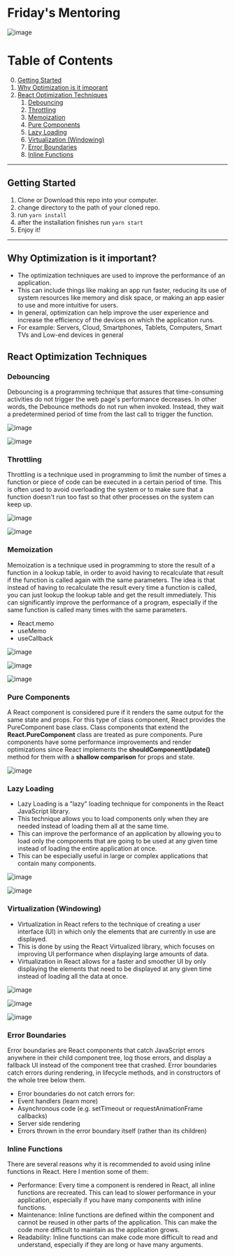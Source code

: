 # Friday's Mentoring

![image](https://user-images.githubusercontent.com/80701827/208173133-391696c4-1995-4245-b711-a03a4af90995.png)

# Table of Contents
0. [Getting Started](#getting-started)
1. [Why Optimization is it imporant](#why-optimization-is-it-important)
2. [React Optimization Techniques](#react-optimization-techniques)
    1. [Debouncing](#debouncing)
    2. [Throttling](#throttling)
    2. [Memoization](#memoization)
    2. [Pure Components](#pure-components)
    2. [Lazy Loading](#lazy-loading)
    2. [Virtualization (Windowing)](#virtualization-windowing)
    2. [Error Boundaries](#error-boundaries)
    2. [Inline Functions](#inline-functions)

---
## Getting Started

1. Clone or Download this repo into your computer.
2. change directory to the path of your cloned repo.
3. run `yarn install`
4. after the installation finishes run `yarn start`
5. Enjoy it!

---
## Why Optimization is it important?

- The optimization techniques are used to improve the performance of an application. 
- This can include things like making an app run faster, reducing its use of system resources like memory and disk space, or making an app easier to use and more intuitive for users. 
- In general, optimization can help improve the user experience and increase the efficiency of the devices on which the application runs.
- For example: Servers, Cloud, Smartphones, Tablets, Computers, Smart TVs and Low-end devices in general

## React Optimization Techniques

### Debouncing

Debouncing is a programming technique that assures that time-consuming activities do not trigger the web page's performance decreases. In other words, the Debounce methods do not run when invoked. Instead, they wait a predetermined period of time from the last call to trigger the function.

![image](https://user-images.githubusercontent.com/80701827/208186558-f77a5a95-8867-47a4-8f80-35b701c390b9.png)

![image](https://user-images.githubusercontent.com/80701827/208186452-3495a1af-0dbb-4b3e-b543-9b432d382cec.png)

### Throttling

Throttling is a technique used in programming to limit the number of times a function or piece of code can be executed in a certain period of time. This is often used to avoid overloading the system or to make sure that a function doesn't run too fast so that other processes on the system can keep up.

![image](https://user-images.githubusercontent.com/80701827/208186784-635498b6-d2c6-4b76-9e4a-ed03c1f211bc.png)

![image](https://user-images.githubusercontent.com/80701827/208186700-f90c37cd-a1eb-4ab3-bcec-47fce352a767.png)

### Memoization

Memoization is a technique used in programming to store the result of a function in a lookup table, in order to avoid having to recalculate that result if the function is called again with the same parameters. 
The idea is that instead of having to recalculate the result every time a function is called, you can just lookup the lookup table and get the result immediately. 
This can significantly improve the performance of a program, especially if the same function is called many times with the same parameters.
- React.memo
- useMemo
- useCallback

![image](https://user-images.githubusercontent.com/80701827/208186956-52394f85-86ee-42a4-92c8-8c3555454c87.png)

![image](https://user-images.githubusercontent.com/80701827/208187020-8eddf489-b2aa-404e-9cb3-704d1491330c.png)

![image](https://user-images.githubusercontent.com/80701827/208188035-03176f36-a624-4165-a72f-ed93b789fbee.png)


### Pure Components

A React component is considered pure if it renders the same output for the same state and props. For this type of class component, React provides the PureComponent base class. Class components that extend the **React.PureComponent** class are treated as pure components.
Pure components have some performance improvements and render optimizations since React implements the **shouldComponentUpdate()** method for them with a **shallow comparison** for props and state.

![image](https://user-images.githubusercontent.com/80701827/208188162-0bd6f3c1-1113-4d14-abcb-ea7b72df0903.png)

### Lazy Loading

- Lazy Loading is a "lazy" loading technique for components in the React JavaScript library.
- This technique allows you to load components only when they are needed instead of loading them all at the same time.
- This can improve the performance of an application by allowing you to load only the components that are going to be used at any given time instead of loading the entire application at once.
- This can be especially useful in large or complex applications that contain many components.

![image](https://user-images.githubusercontent.com/80701827/208188515-94520925-bf7b-4d7a-aa15-a84777ebbc43.png)

![image](https://user-images.githubusercontent.com/80701827/208188575-e669cae4-a140-4b65-b89d-ff434f640cb1.png)



### Virtualization (Windowing)

- Virtualization in React refers to the technique of creating a user interface (UI) in which only the elements that are currently in use are displayed. 
- This is done by using the React Virtualized library, which focuses on improving UI performance when displaying large amounts of data. 
- Virtualization in React allows for a faster and smoother UI by only displaying the elements that need to be displayed at any given time instead of loading all the data at once.

![image](https://user-images.githubusercontent.com/80701827/208188239-06168132-c2b3-4264-8a1e-ff17b499fac5.png)

![image](https://user-images.githubusercontent.com/80701827/208188444-808232bc-6c8a-445d-a320-bad83b0ca85e.png)

![image](https://user-images.githubusercontent.com/80701827/208188312-5a892f0f-6049-4502-b01b-d02027521763.png)

### Error Boundaries

Error boundaries are React components that catch JavaScript errors anywhere in their child component tree, log those errors, and display a fallback UI instead of the component tree that crashed. Error boundaries catch errors during rendering, in lifecycle methods, and in constructors of the whole tree below them.
- Error boundaries do not catch errors for:
- Event handlers (learn more)
- Asynchronous code (e.g. setTimeout or requestAnimationFrame callbacks)
- Server side rendering
- Errors thrown in the error boundary itself (rather than its children)

### Inline Functions

There are several reasons why it is recommended to avoid using inline functions in React. Here I mention some of them:
- Performance: Every time a component is rendered in React, all inline functions are recreated. This can lead to slower performance in your application, especially if you have many components with inline functions.
- Maintenance: Inline functions are defined within the component and cannot be reused in other parts of the application. This can make the code more difficult to maintain as the application grows.
- Readability: Inline functions can make code more difficult to read and understand, especially if they are long or have many arguments.